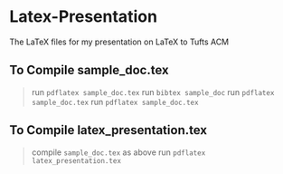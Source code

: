 Latex-Presentation
==================

The LaTeX files for my presentation on LaTeX to Tufts ACM

To Compile sample\_doc.tex
--------------------------
> run ```pdflatex sample_doc.tex```
> run ```bibtex sample_doc```
> run ```pdflatex sample_doc.tex```
> run ```pdflatex sample_doc.tex```

To Compile latex\_presentation.tex
----------------------------------
> compile ```sample_doc.tex``` as above
> run ```pdflatex latex_presentation.tex```
